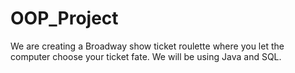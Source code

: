 # OOP_Project
We are creating a Broadway show ticket roulette where you let the computer choose your ticket fate. We will be using Java and SQL. 
